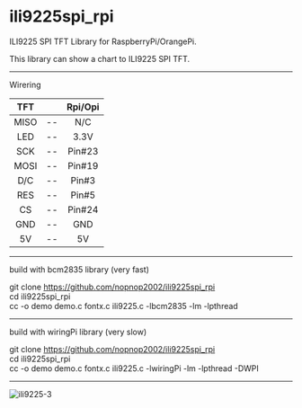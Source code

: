 # ili9225spi_rpi
ILI9225 SPI TFT Library for RaspberryPi/OrangePi.  

This library can show a chart to ILI9225 SPI TFT.   

----

Wirering   

|TFT||Rpi/Opi|
|:-:|:-:|:-:|
|MISO|--|N/C|
|LED|--|3.3V|
|SCK|--|Pin#23|
|MOSI|--|Pin#19|
|D/C|--|Pin#3|
|RES|--|Pin#5|
|CS|--|Pin#24|
|GND|--|GND|
|5V|--|5V|

----

build with bcm2835 library (very fast)   

git clone https://github.com/nopnop2002/ili9225spi_rpi   
cd ili9225spi_rpi   
cc -o demo demo.c fontx.c ili9225.c -lbcm2835 -lm -lpthread   

----

build with wiringPi library (very slow)   

git clone https://github.com/nopnop2002/ili9225spi_rpi   
cd ili9225spi_rpi   
cc -o demo demo.c fontx.c ili9225.c -lwiringPi -lm -lpthread -DWPI   

---

![ili9225-3](https://cloud.githubusercontent.com/assets/6020549/25643234/827c5e60-2fd9-11e7-8f3d-969950c99615.JPG)


